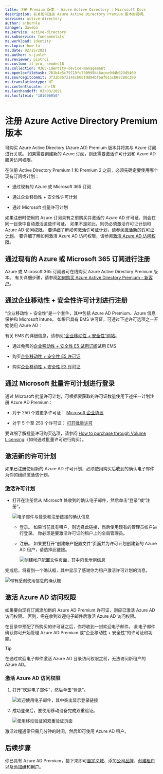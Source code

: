 ```yaml
---
title: 注册 Premium 版本 - Azure Active Directory | Microsoft Docs
description: 有关如何注册 Azure Active Directory Premium 版本的说明。
services: active-directory
author: ajburnle
manager: daveba
ms.service: active-directory
ms.subservice: fundamentals
ms.workload: identity
ms.topic: how-to
ms.date: 02/25/2021
ms.author: v-junlch
ms.reviewer: piotrci
ms.custom: it-pro, seodec18
ms.collection: M365-identity-device-management
ms.openlocfilehash: 701b4e5c79719fc750995b46acee9d4b023d5469
ms.sourcegitcommit: 3f32b8672146cb08fdd94bf6af015cb08c80c390
ms.translationtype: HT
ms.contentlocale: zh-CN
ms.lasthandoff: 03/03/2021
ms.locfileid: "101696950"
---
```

# <a name="sign-up-for-azure-active-directory-premium-editions"></a>注册 Azure Active Directory Premium 版本
可购买 Azure Active Directory (Azure AD) Premium 版本并将其与 Azure 订阅进行关联。 如果需要创建新的 Azure 订阅，则还需要激活许可计划和 Azure AD 服务访问权限。

在注册 Active Directory Premium 1 和 Premium 2 之前，必须先确定要使用哪个现有订阅或计划：

- 通过现有的 Azure 或 Microsoft 365 订阅

- 通过企业移动性 + 安全性许可计划

- 通过 Microsoft 批量许可计划

如果注册时使用的 Azure 订阅具有之前购买并激活的 Azure AD 许可证，则会在同一目录中自动激活这些许可证。 如果不是如此，则仍必须激活许可证计划和 Azure AD 访问权限。 要详细了解如何激活许可证计划，请参阅[激活新的许可证计划](#activate-your-new-license-plan)。 要详细了解如何激活 Azure AD 访问权限，请参阅[激活 Azure AD 访问权限](#activate-your-azure-ad-access)。 

## <a name="sign-up-using-your-existing-azure-or-microsoft-365-subscription"></a>通过现有的 Azure 或 Microsoft 365 订阅进行注册
Azure 或 Microsoft 365 订阅者可在线购买 Azure Active Directory Premium 版本。 有关详细步骤，请参阅[如何购买 Azure Active Directory Premium - 新客户](https://channel9.msdn.com/Series/Azure-Active-Directory-Videos-Demos/How-to-Purchase-Azure-Active-Directory-Premium-New-Customers)。

## <a name="sign-up-using-your-enterprise-mobility--security-licensing-plan"></a>通过企业移动性 + 安全性许可计划进行注册
“企业移动性 + 安全性”是一个套件，其中包括 Azure AD Premium、Azure 信息保护和 Microsoft Intune。 如果已具有 EMS 许可证，可通过下述许可选项之一开始使用 Azure AD：

有关 EMS 的详细信息，请参阅[“企业移动性 + 安全性”网站](https://www.microsoft.com/cloud-platform/enterprise-mobility-security)。

- 通过免费的[企业移动性 + 安全性 E5 试用订阅](https://signup.microsoft.com/Signup?OfferId=87dd2714-d452-48a0-a809-d2f58c4f68b7&ali=1)试用 EMS

- 购买[企业移动性 + 安全性 E5 许可证](https://signup.microsoft.com/Signup?OfferId=e6de2192-536a-4dc3-afdc-9e2602b6c790&ali=1)

- 购买[企业移动性 + 安全性 E3 许可证](https://signup.microsoft.com/Signup?OfferId=4BBA281F-95E8-4136-8B0F-037D6062F54C&ali=1)

## <a name="sign-up-using-your-microsoft-volume-licensing-plan"></a>通过 Microsoft 批量许可计划进行登录
通过 Microsoft 批量许可计划，可根据要获取的许可证数量使用下述任一计划注册 Azure AD Premium：

- 对于 250 个或更多许可证： [Microsoft 企业协议](https://www.microsoft.com/en-us/licensing/licensing-programs/enterprise.aspx)

- 对于 5 个至 250 个许可证： [打开批量许可](https://www.microsoft.com/en-us/licensing/licensing-programs/open-license.aspx)

要详细了解批量许可购买选项，请参阅 [How to purchase through Volume Licensing](https://www.microsoft.com/en-us/licensing/how-to-buy/how-to-buy.aspx)（如何通过批量许可进行购买）。

## <a name="activate-your-new-license-plan"></a>激活新的许可计划
如果已注册使用新的 Azure AD 许可计划，必须使用购买后收到的确认电子邮件为你的组织激活该计划。

### <a name="to-activate-your-license-plan"></a>激活许可计划
- 打开在注册后从 Microsoft 处收到的确认电子邮件，然后单击“登录”或“注册”。
   
    ![电子邮件与登录和注册链接的确认信息](./media/active-directory-get-started-premium/MOLSEmail.png)

    - 登录。 如果当前具有租户，则选择此链接，然后使用现有的管理员帐户进行登录。 你必须是要激活许可证的租户上的全局管理员。

    - 注册。 如果要打开“创建帐户配置文件”页面并为许可计划创建新的 Azure AD 租户，请选择此链接。

        ![创建帐户配置文件页面，其中包含示例信息](./media/active-directory-get-started-premium/MOLSAccountProfile.png)

完成后，将看到一个确认框，其中显示了感谢你为租户激活许可计划的消息。

![带有感谢使用信息的确认框](./media/active-directory-get-started-premium/MOLSThankYou.png)

## <a name="activate-your-azure-ad-access"></a>激活 Azure AD 访问权限
如果要向现有订阅添加新的 Azure AD Premium 许可证，则应已激活 Azure AD 访问权限。 否则，需在收到欢迎电子邮件后激活 Azure AD 访问权限。  

在目录中预配了所购买的许可证之后，你将收到一封欢迎电子邮件。 此电子邮件确认你可开始管理 Azure AD Premium 或“企业移动性 + 安全性”的许可证和功能。 

> [!TIP]
> 在通过欢迎电子邮件激活 Azure AD 目录访问权限之前，无法访问新租户的 Azure AD。

### <a name="to-activate-your-azure-ad-access"></a>激活 Azure AD 访问权限

1. 打开“欢迎电子邮件”，然后单击“登录”。
   
    ![欢迎使用电子邮件，其中突出显示登录链接](./media/active-directory-get-started-premium/AADEmail.png)

2. 成功登录后，要使用移动设备完成双重验证。
   
    ![使用移动验证的双重验证页面](./media/active-directory-get-started-premium/SignUppage.png)

激活过程通常只需几分钟的时间，然后即可使用 Azure AD 租户。 

## <a name="next-steps"></a>后续步骤
你已具有 Azure AD Premium，接下来即可[自定义域](add-custom-domain.md)、添加[公司品牌](customize-branding.md)、[创建租户](active-directory-access-create-new-tenant.md)以及[添加组](active-directory-groups-create-azure-portal.md)和[用户](add-users-azure-active-directory.md)。
